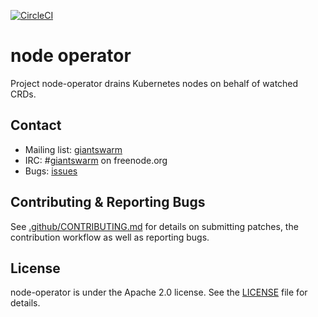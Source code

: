 [![CircleCI](https://circleci.com/gh/giantswarm/node-operator.svg?&style=shield&circle-token=32ab58d8225896a5c1cf27c57f1b2481a60b2e3e)](https://circleci.com/gh/giantswarm/node-operator)

# node operator

Project node-operator drains Kubernetes nodes on behalf of watched CRDs.

## Contact

- Mailing list: [giantswarm](https://groups.google.com/forum/!forum/giantswarm)
- IRC: #[giantswarm](irc://irc.freenode.org:6667/#giantswarm) on freenode.org
- Bugs: [issues](https://github.com/giantswarm/node-operator/issues)

## Contributing & Reporting Bugs

See [.github/CONTRIBUTING.md](/giantswarm/node-operator/blob/master/.github/CONTRIBUTING.md) for details on submitting patches, the contribution workflow as well as reporting bugs.

## License

node-operator is under the Apache 2.0 license. See the [LICENSE](/giantswarm/node-operator/blob/master/LICENSE) file for details.
